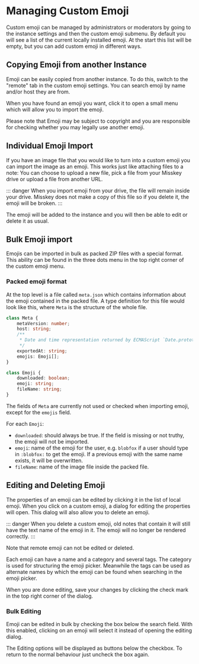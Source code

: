 # Managing Custom Emoji

Custom emoji can be managed by administrators or moderators by going to the instance settings and then the custom emoji submenu.
By default you will see a list of the current locally installed emoji.
At the start this list will be empty, but you can add custom emoji in different ways.

## Copying Emoji from another Instance

Emoji can be easily copied from another instance.
To do this, switch to the "remote" tab in the custom emoji settings.
You can search emoji by name and/or host they are from.

When you have found an emoji you want, click it to open a small menu which will allow you to import the emoji.

Please note that Emoji may be subject to copyright and you are responsible for checking whether you may legally use another emoji.

## Individual Emoji Import

If you have an image file that you would like to turn into a custom emoji you can import the image as an emoji.
This works just like attaching files to a note:
You can choose to upload a new file, pick a file from your Misskey drive or upload a file from another URL.

::: danger
When you import emoji from your drive, the file will remain inside your drive.
Misskey does not make a copy of this file so if you delete it, the emoji will be broken.
:::

The emoji will be added to the instance and you will then be able to edit or delete it as usual.

## Bulk Emoji import

Emojis can be imported in bulk as packed ZIP files with a special format.
This ability can be found in the three dots menu in the top right corner of the custom emoji menu.

### Packed emoji format

At the top level is a file called `meta.json` which contains information about the emoji contained in the packed file.
A type definition for this file would look like this, where `Meta` is the structure of the whole file.

```typescript
class Meta {
	metaVersion: number;
	host: string;
	/**
	 * Date and time representation returned by ECMAScript `Date.prototype.toString`.
	 */
	exportedAt: string;
	emojis: Emoji[];
}

class Emoji {
	downloaded: boolean;
	emoji: string;
	fileName: string;
}
```

The fields of `Meta` are currently not used or checked when importing emoji, except for the `emojis` field.

For each `Emoji`:
- `downloaded`: should always be true. If the field is missing or not truthy, the emoji will not be imported.
- `emoji`: name of the emoji for the user, e.g. `blobfox` if a user should type in `:blobfox:` to get the emoji.
  If a previous emoji with the same name exists, it will be overwritten.
- `fileName`: name of the image file inside the packed file.


## Editing and Deleting Emoji

The properties of an emoji can be edited by clicking it in the list of local emoji.
When you click on a custom emoji, a dialog for editing the properties will open.
This dialog will also allow you to delete an emoji.

::: danger
When you delete a custom emoji, old notes that contain it will still have the text name of the emoji in it.
The emoji will no longer be rendered correctly.
:::

Note that remote emoji can not be edited or deleted.

Each emoji can have a name and a category and several tags.
The category is used for structuring the emoji picker.
Meanwhile the tags can be used as alternate names by which the emoji can be found when searching in the emoji picker.

When you are done editing, save your changes by clicking the check mark in the top right corner of the dialog.

### Bulk Editing

Emoji can be edited in bulk by checking the box below the search field.
With this enabled, clicking on an emoji will select it instead of opening the editing dialog.

The Editing options will be displayed as buttons below the checkbox.
To return to the normal behaviour just uncheck the box again.

